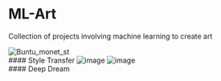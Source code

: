 # ML-Art
Collection of projects involving machine learning to create art

![Buntu_monet_st](https://user-images.githubusercontent.com/44333704/129049249-f1b3fe5d-fc62-46dc-a89d-9d43b0e35f4b.PNG)
<br> #### Style Transfer
![image](https://user-images.githubusercontent.com/44333704/129051661-c43b6400-4fdb-424d-b54c-e575994e49d9.png)
![image](https://user-images.githubusercontent.com/44333704/129051716-2bef7a5d-2034-483d-868e-fb73e5b14757.png)
<br> #### Deep Dream




